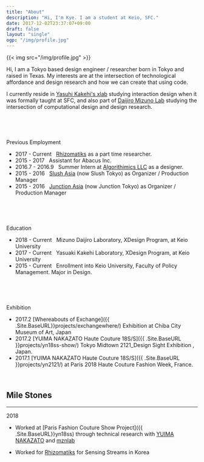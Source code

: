 ```yaml
---
title: "About"
description: "Hi, I'm Kye. I am a student at Keio, SFC."
date: 2017-12-02T23:37:07+09:00
draft: false
layout: "single"
ogp: "/img/profile.jpg"
---
```

{{< img src="/img/profile.jpg" >}}

Hi, I am a Tokyo based design engineer / researcher born in Tokyo and raised in Texas.
My interests are at the intersection of technological affordance and design research and how we can create that using code.

I currently reside in [Yasuhi Kakehi's xlab](https://www.xlab.sfc.keio.ac.jp/) studying interaction design when it was formally taught at SFC, and also part of [Daijiro Mizuno Lab](https://www.daijirom.com/) studying the intersection of computational design and design research.

&nbsp;

&nbsp;


Previous Employment

- 2017 - Current &nbsp; [Rhizomatiks](https://www.rhizomatiks.com)  as a part time researcher.
- 2015 - 2017 &nbsp; Assistant for Abacus Inc.
- 2016.7 - 2016.9 &nbsp; Summer Intern at [Algorithimics LLC](https://www.adgo.io/) as a designer.
- 2015 - 2016 &nbsp; [Slush Asia](tokyo.slush.org) (now Slush Tokyo) as Organizer / Production Manager
- 2015 - 2016 &nbsp; [Junction Asia](tokyo.hackjunction.com) (now Junction Tokyo) as Organizer / Production Manager

  
&nbsp;

&nbsp;

Education

- 2018 - Current &nbsp; Mizuno Daijiro Laboratory, XDesign Program, at Keio University
- 2017 - Current &nbsp; Yasuaki Kakehi Laboratory, XDesign Program, at Keio University
- 2015 - Current &nbsp; Enrollment into Keio University, Faculty of Policy Management. Major in Design.


&nbsp;

&nbsp;



Exhibition 

- 2017.2 [Whereabouts of Exchange]({{ .Site.BaseURL}}projects/exchangewhere/) Exhibition at Chiba City Museum of Art, Japan 
- 2017.2 [YUIMA NAKAZATO Haute Couture 18S/S]({{ .Site.BaseURL }}projects/yn18ss-show/) Tokyo Midtown 2121_Design Sight Exhibition , Japan.
- 2017.1 [YUIMA NAKAZATO Haute Couture 18S/S]({{ .Site.BaseURL }}projects/yn2121/) at Paris 2018 Haute Couture Fashion Week, France. 
&nbsp;

&nbsp;

Mile Stones
----
----
2018

* Worked at [Paris Fashion Couture Show Project]({{ .Site.BaseURL}}yn18ss) through technical research with [YUIMA NAKAZATO](https://www.yuimanakazato.com) and [mznlab](https://www.daijirom.com)

* Worked for [Rhizomatiks](https://www.rhizomatiks.com) for Sensing Streams in Korea

